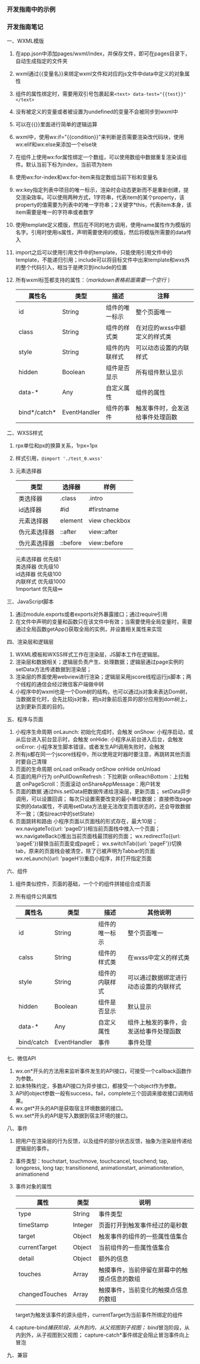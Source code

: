 ### 开发指南中的示例

### 开发指南笔记
一、WXML模版
1. 在app.json中添加pages/wxml/index，并保存文件，即可在pages目录下，自动生成指定的文件夹
2. wxml通过{{变量名}}来绑定wxml文件和对应的js文件中data中定义的对象属性
3. 组件的属性绑定时，需要用双引号包裹起来`<text> data-test="{{test}}"</text>`
4. 没有被定义的变量或者被设置为undefined的变量不会被同步到wxml中
5. 可以在{{}}里面进行简单的逻辑运算
6. wxml中，使用wx:if="{{condition}}"来判断是否需要渲染改代码块，使用wx:elif和wx:else来添加一个else块
7. 在组件上使用wx:for属性绑定一个数组，可以使用数组中数据重复渲染该组件。默认当前下标为index，当前项为item
8. 使用wx:for-index和wx:for-item来指定数组当前下标和变量名
9. wx:key指定列表中项目的唯一标示，渲染时会动态更新而不是重新创建，提交渲染效率。可以使用两种方式，1字符串，代表item的某个property，该property的值需要为列表中的唯一字符串；2关键字*this，代表item本身，该item需要是唯一的字符串或者数字
10. 使用template定义模版，然后在不同的地方调用，使用name属性作为模版的名字。引用时使用is属性，声明需要使用的模版，然后将模版所需要的data传入
11. import之后可以使用引用文件中的template，只能使用引用文件中的template，不能递归引用；include可以将目标文件中出来template和wxs外的整个代码引入，相当于是拷贝到include的位置
12. 所有wxml标签都支持的属性：（*markdown表格前面需要一个空行* ）

    |属性名|类型|描述|注释|
    |----|----|----|----|
    |id|String|组件的唯一标示|整个页面唯一|
    |class|String|组件的样式类|在对应的wxss中额定义的样式类|
    |style|String|组件的内联样式|可以动态设置的内联样式|
    |hidden|Boolean|组件是否显示|所有组件默认显示|
    |data-*|Any|自定义属性|组件的属性|
    |bind*/catch*|EventHandler|组件的事件|触发事件时，会发送给事件处理函数|  
    
二、WXSS样式
1. rpx单位和px的换算关系，1rpx=1px
2. 样式引用，`@import './test_0.wxss'`
3. 元素选择器

    |类型|选择器|样例|
    |----|----|----|
    |类选择器|.class|.intro|
    |id选择器|#id|#firstname|
    |元素选择器|element|view checkbox|
    |伪元素选择器|::after|view::after|
    |伪元素选择器|::before|view::before|

    元素选择器 优先级1   
    类选择器 优先级10   
    id选择器 优先级100   
    内联样式 优先级1000   
    !important 优先级∞   

三、JavaScript脚本
1. 通过module.exports或者exports对外暴露接口；通过require引用
2. 在文件中声明的变量和函数只在该文件中有效；当需要使用全局变量时，需要通过全局函数getApp()获取全局的实例，并设置相关属性来实现

四、渲染层和逻辑层
1. WXML模板和WXSS样式工作在渲染层，JS脚本工作在逻辑层。
2. 渲染层和数据相关；逻辑层负责产生、处理数据；逻辑层通过page实例的setData方法传递数据到渲染层；
3. 渲染层的界面使用webview进行渲染；逻辑层采用jscore线程运行js脚本；两个线程的通信会经过微信客户端做中转
4. 小程序中的wxml也是一个Dom树的结构，也可以通过js对象来表达Dom树，当数据变化时，会先比较js对象，把js对象前后差异的部分应用到dom树上，达到更新页面的目的。

五、程序与页面
1. 小程序生命周期
onLaunch: 初始化完成时，会触发
onShow: 小程序启动，或从后台进入前台显示时，会触发
onHide: 小程序从前台进入后台，会触发
onError: 小程序发生脚本错误，或者发生API调用失败时，会触发
2. 所有js都在同一个jscore线程中，所以使用定时器时要注意，再跳转其他页面时要自己清理
3. 页面的生命周期
onLoad
onReady
onShow
onHide
onUnload
4. 页面的用户行为
onPullDownRefresh：下拉刷新
onReachBottom：上拉触底
onPageScroll：页面滚动
onShareAppMessage：用户转发
5. 页面的数据
通过this.setData把数据传递给渲染层，更新页面；
setData异步调用，可以设置回调；
每次只设置需要改变的最小单位数据；
直接修改page实例的data属性，不调用setData方法是无法改变页面状态的，还会导致数据不一致；（类似react中的setState）
6. 页面跳转和路由
小程序页面以页面栈的形式存在，最大10层；
wx.navigateTo({url: 'pageD'})相当前页面栈中推入一个页面；
wx.navigateBack()推出当前页面栈最顶层的页面；
wx.redirectTo({url: 'pageE'})替换当前页面变成pageE；
wx.switchTab({url: 'pageF'})切换tab，原来的页面栈会被清空，除了已被声明为Tabbar的页面
wx.reLaunch({url: 'pageH'})重启小程序，并打开指定页面

六、组件
1. 组件类似控件，页面的基础，一个个的组件拼接组合成页面
2. 所有组件公共属性   

    |属性名|类型|描述|其他说明|
    |---|---|---|---|
    |id|String|组件的唯一标示|整个页面唯一|
    |calss|String|组件的样式类|在wxss中定义的样式类|
    |style|String|组件的内联样式|可以通过数据绑定进行动态设置的内联样式|
    |hidden|Boolean|组件是否显示|默认显示|
    |data-*|Any|自定义属性|组件上触发的事件，会发送给事件处理函数|
    |bind/catch|EventHandler|事件|事件处理|

七、微信API
1. wx.on*开头的方法用来监听事件发生的API接口，可接受一个callback函数作为参数。
2. 如未特殊约定，多数API接口为异步接口，都接受一个object作为参数。
3. API的object参数一般有success，fail，complete三个回调来接收接口调用结果。
4. wx.get*开头的API是获取宿主环境数据的接口。
5. wx.set*开头的API是写入数据到宿主环境的接口。

八、事件
1. 把用户在渲染层的行为反馈，以及组件的部分状态反馈，抽象为渲染层传递给逻辑层的事件。
2. 事件类型：touchstart, touchmove, touchcancel, touchend; tap, longpress, long tap; transitionend, animationstart, animationiteration, animationend
3. 事件对象的属性

    |属性|类型|说明|
    |---|---|---|
    |type|String|事件类型|
    |timeStamp|Integer|页面打开到触发事件经过的毫秒数|
    |target|Object|触发事件的组件的一些属性值集合|
    |currentTarget|Object|当前组件的一些属性值集合|
    |detail|Object|额外的信息|
    |touches|Array|触摸事件，当前停留在屏幕中的触摸点信息的数组|
    |changedTouches|Array|触摸事件，当前变化的触摸点信息的数组|
    target为触发该事件的源头组件，currentTarget为当前事件所绑定的组件
4. capture-bind*捕获阶段，从外到内，从父视图到子视图；
bind*冒泡阶段，从内到外，从子视图到父视图；
capture-catch*事件绑定会阻止冒泡事件向上冒泡

九、兼容

